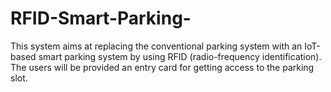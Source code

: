 # RFID-Smart-Parking-
This system aims at replacing the conventional parking system with an IoT-based smart parking system by using RFID (radio-frequency identification). The users will be provided an entry card for getting access to the parking slot. 
